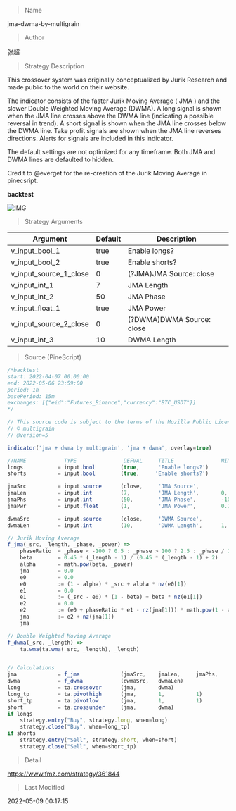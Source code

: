 
> Name

jma-dwma-by-multigrain

> Author

张超

> Strategy Description

This crossover system was originally conceptualized by Jurik Research and made public to the world on their website.

The indicator consists of the faster Jurik Moving Average ( JMA ) and the slower Double Weighted Moving Average (DWMA). A long signal is shown when the JMA line crosses above the DWMA line (indicating a possible reversal in trend). A short signal is shown when the JMA line crosses below the DWMA line. Take profit signals are shown when the JMA line reverses directions. Alerts for signals are included in this indicator.

The default settings are not optimized for any timeframe. Both JMA and DWMA lines are defaulted to hidden.

Credit to @everget for the re-creation of the Jurik Moving Average in pinecsript.

**backtest**

 ![IMG](https://www.fmz.com/upload/asset/7e260b441ac09fdb30.png) 

> Strategy Arguments



|Argument|Default|Description|
|----|----|----|
|v_input_bool_1|true|Enable longs?|
|v_input_bool_2|true|Enable shorts?|
|v_input_source_1_close|0|(?JMA)JMA Source: close|high|low|open|hl2|hlc3|hlcc4|ohlc4|
|v_input_int_1|7|JMA Length|
|v_input_int_2|50|JMA Phase|
|v_input_float_1|true|JMA Power|
|v_input_source_2_close|0|(?DWMA)DWMA Source: close|high|low|open|hl2|hlc3|hlcc4|ohlc4|
|v_input_int_3|10|DWMA Length|


> Source (PineScript)

``` javascript
/*backtest
start: 2022-04-07 00:00:00
end: 2022-05-06 23:59:00
period: 1h
basePeriod: 15m
exchanges: [{"eid":"Futures_Binance","currency":"BTC_USDT"}]
*/

// This source code is subject to the terms of the Mozilla Public License 2.0 at https://mozilla.org/MPL/2.0/
// © multigrain
// @version=5

indicator('jma + dwma by multigrain', 'jma + dwma', overlay=true)

//NAME            TYPE               DEFVAL     TITLE               MIN     MAX         GROUP       
longs           = input.bool        (true,      'Enable longs?')
shorts          = input.bool        (true,     'Enable shorts?')

jmaSrc          = input.source      (close,     'JMA Source',                           group='JMA')
jmaLen          = input.int         (7,         'JMA Length',       0,      100,        group='JMA')
jmaPhs          = input.int         (50,        'JMA Phase',        -100,   100,        group='JMA')
jmaPwr          = input.float       (1,         'JMA Power',        0.1,                group='JMA')

dwmaSrc         = input.source      (close,     'DWMA Source',                          group='DWMA')
dwmaLen         = input.int         (10,        'DWMA Length',      1,      100,        group='DWMA')

// Jurik Moving Average
f_jma(_src, _length, _phase, _power) =>
    phaseRatio  = _phase < -100 ? 0.5 : _phase > 100 ? 2.5 : _phase / 100 + 1.5
    beta        = 0.45 * (_length - 1) / (0.45 * (_length - 1) + 2)
    alpha       = math.pow(beta, _power)
    jma         = 0.0
    e0          = 0.0
    e0          := (1 - alpha) * _src + alpha * nz(e0[1])
    e1          = 0.0
    e1          := (_src - e0) * (1 - beta) + beta * nz(e1[1])
    e2          = 0.0
    e2          := (e0 + phaseRatio * e1 - nz(jma[1])) * math.pow(1 - alpha, 2) + math.pow(alpha, 2) * nz(e2[1])
    jma         := e2 + nz(jma[1])
    jma

// Double Weighted Moving Average
f_dwma(_src, _length) =>
    ta.wma(ta.wma(_src, _length), _length)


// Calculations
jma             = f_jma             (jmaSrc,    jmaLen,     jmaPhs,     jmaPwr)
dwma            = f_dwma            (dwmaSrc,   dwmaLen)
long            = ta.crossover      (jma,       dwma) 
long_tp         = ta.pivothigh      (jma,       1,          1)              and jma > dwma
short_tp        = ta.pivotlow       (jma,       1,          1)              and jma < dwma
short           = ta.crossunder     (jma,       dwma)
if longs
    strategy.entry("Buy", strategy.long, when=long)
    strategy.close("Buy", when=long_tp)
if shorts
    strategy.entry("Sell", strategy.short, when=short)
    strategy.close("Sell", when=short_tp)

```

> Detail

https://www.fmz.com/strategy/361844

> Last Modified

2022-05-09 00:17:15
